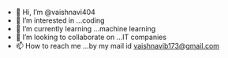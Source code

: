 - 👋 Hi, I’m @vaishnavi404
- 👀 I’m interested in ...coding 
- 🌱 I’m currently learning ...machine learning
- 💞️ I’m looking to collaborate on ...IT companies
- 📫 How to reach me ...by my mail id vaishnavib173@gmail.com

<!---
vaishnavi404/vaishnavi404 is a ✨ special ✨ repository because its `README.md` (this file) appears on your GitHub profile.
You can click the Preview link to take a look at your changes.
--->
